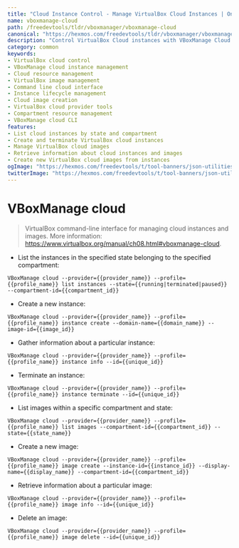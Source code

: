 ```yaml
---
title: "Cloud Instance Control - Manage VirtualBox Cloud Instances | Online Free DevTools by Hexmos"
name: vboxmanage-cloud
path: /freedevtools/tldr/vboxmanager/vboxmanage-cloud
canonical: "https://hexmos.com/freedevtools/tldr/vboxmanager/vboxmanage-cloud/"
description: "Control VirtualBox Cloud instances with VBoxManage Cloud. Manage images, instances, and cloud resources easily. Free online tool, no registration required."
category: common
keywords:
- VirtualBox cloud control
- VBoxManage cloud instance management
- Cloud resource management
- VirtualBox image management
- Command line cloud interface
- Instance lifecycle management
- Cloud image creation
- VirtualBox cloud provider tools
- Compartment resource management
- VBoxManage cloud CLI
features:
- List cloud instances by state and compartment
- Create and terminate VirtualBox cloud instances
- Manage VirtualBox cloud images
- Retrieve information about cloud instances and images
- Create new VirtualBox cloud images from instances
ogImage: "https://hexmos.com/freedevtools/t/tool-banners/json-utilities-banner.png"
twitterImage: "https://hexmos.com/freedevtools/t/tool-banners/json-utilities-banner.png"
---
```


# VBoxManage cloud

> VirtualBox command-line interface for managing cloud instances and images.
> More information: <https://www.virtualbox.org/manual/ch08.html#vboxmanage-cloud>.

- List the instances in the specified state belonging to the specified compartment:

`VBoxManage cloud --provider={{provider_name}} --profile={{profile_name}} list instances --state={{running|terminated|paused}} --compartment-id={{compartment_id}}`

- Create a new instance:

`VBoxManage cloud --provider={{provider_name}} --profile={{profile_name}} instance create --domain-name={{domain_name}} --image-id={{image_id}}`

- Gather information about a particular instance:

`VBoxManage cloud --provider={{provider_name}} --profile={{profile_name}} instance info --id={{unique_id}}`

- Terminate an instance:

`VBoxManage cloud --provider={{provider_name}} --profile={{profile_name}} instance terminate --id={{unique_id}}`

- List images within a specific compartment and state:

`VBoxManage cloud --provider={{provider_name}} --profile={{profile_name}} list images --compartment-id={{compartment_id}} --state={{state_name}}`

- Create a new image:

`VBoxManage cloud --provider={{provider_name}} --profile={{profile_name}} image create --instance-id={{instance_id}} --display-name={{display_name}} --compartment-id={{compartment_id}}`

- Retrieve information about a particular image:

`VBoxManage cloud --provider={{provider_name}} --profile={{profile_name}} image info --id={{unique_id}}`

- Delete an image:

`VBoxManage cloud --provider={{provider_name}} --profile={{profile_name}} image delete --id={{unique_id}}`
